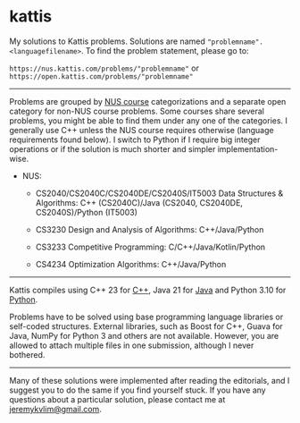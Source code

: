 # kattis

My solutions to Kattis problems. Solutions are named `"problemname".<languagefilename>`. To find the problem statement, please go to:

`https://nus.kattis.com/problems/"problemname"` or `https://open.kattis.com/problems/"problemname"`

---

Problems are grouped by [NUS course](https://nus.kattis.com/courses) categorizations and a separate open category for non-NUS course problems. Some courses share several problems, you might be able to find them under any one of the categories. I generally use C++ unless the NUS course requires otherwise (language requirements found below). I switch to Python if I require big integer operations or if the solution is much shorter and simpler implementation-wise.

* NUS:

  * CS2040/CS2040C/CS2040DE/CS2040S/IT5003 Data Structures & Algorithms: C++ (CS2040C)/Java (CS2040, CS2040DE, CS2040S)/Python (IT5003)

  * CS3230 Design and Analysis of Algorithms: C++/Java/Python

  * CS3233 Competitive Programming: C/C++/Java/Kotlin/Python

  * CS4234 Optimization Algorithms: C++/Java/Python

---

Kattis compiles using C++ 23 for [C++](https://open.kattis.com/languages/cpp), Java 21 for [Java](https://open.kattis.com/languages/java) and Python 3.10 for [Python](https://open.kattis.com/languages/python3).

Problems have to be solved using base programming language libraries or self-coded structures. External libraries, such as Boost for C++, Guava for Java, NumPy for Python 3 and others are not available. However, you are allowed to attach multiple files in one submission, although I never bothered.

---

Many of these solutions were implemented after reading the editorials, and I suggest you to do the same if you find yourself stuck. If you have any questions about a particular solution, please contact me at jeremykvlim@gmail.com.
